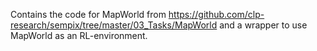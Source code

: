 Contains the code for MapWorld from https://github.com/clp-research/sempix/tree/master/03_Tasks/MapWorld and a wrapper to use MapWorld as an RL-environment.